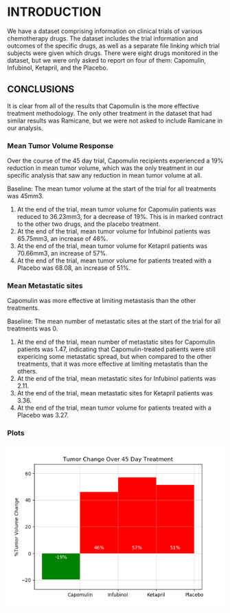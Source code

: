 # INTRODUCTION 
We have a dataset comprising information on clinical trials of various chemotherapy drugs. The dataset includes the trial information and 
outcomes of the specific drugs, as well as a separate file linking which trial subjects were given which drugs. 
There were eight drugs monitored in the dataset, but we were only asked to report on four of them: 
Capomulin, Infubinol, Ketapril, and the Placebo. 

## CONCLUSIONS
It is clear from all of the results that Capomulin is the more effective treatment methodology. 
The only other treatment in the dataset that had similar results was Ramicane, but we were not asked to include Ramicane in our analysis. 

### Mean Tumor Volume Response
Over the course of the 45 day trial, Capomulin recipients experienced a 19% reduction in mean tumor volume, 
which was the only treatment in our specific analysis that saw any reduction in mean tumor volume at all. 

Baseline: The mean tumor volume at the start of the trial for all treatments was 45mm3. 
1.	At the end of the trial, mean tumor volume for Capomulin patients was reduced to 36.23mm3, for a decrease of 19%. This is in marked contract to the other two drugs, and the placebo treatment.
2.	At the end of the trial,  mean tumor volume for Infubinol  patients was 65.75mm3, an increase of 46%.
3.	At the end of the trial,  mean tumor volume for Ketapril  patients was 70.66mm3, an increase of 57%.
4.	At the end of the trial, mean tumor volume for patients treated with a Placebo was 68.08, an increase of 51%.

### Mean Metastatic sites
Capomulin was more effective at limiting metastasis than the other treatments. 

Baseline: The mean number of metastatic sites at the start of the trial for all treatments was 0. 
1.	At the end of the trial, mean number of metastatic sites for Capomulin patients was 1.47, indicating that Capomulin-treated patients were still expericing some metastatic spread, but when compared to the other treatments, that it was more effective at limiting metastatis than the others.
2.	At the end of the trial, mean metastatic sites for Infubinol  patients was 2.11.
3.	At the end of the trial, mean metastatic sites for Ketapril patients was 3.36.
4.	At the end of the trial, mean tumor volume for patients treated with a Placebo was 3.27.

### Plots
![Image of change](https://github.com/josephdicastro/matplotlib_demo/blob/master/charts/change.png)
